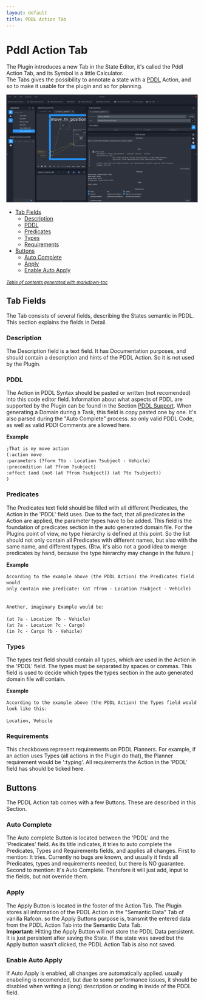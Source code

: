 ```yaml
---
layout: default
title: PDDL Action Tab
---
```

# Pddl Action Tab

The Plugin introduces a new Tab in the State Editor, it's called the Pddl Action Tab, and its Symbol is a little Calculator.  
The Tabs gives the possibility to annotate a state with a [PDDL](https://en.wikipedia.org/wiki/Planning_Domain_Definition_Language) Action, and so to make it usable for the plugin and so for planning.

![Rafcon With the PDDL Action Tab](media/img/PDDLActionTab.png "A open RAFCON window with the PDDL Action Tab in the right.")


- [Tab Fields](#tab-fields)
  * [Description](#description)
  * [PDDL](#pddl)
  * [Predicates](#predicates)
  * [Types](#types)
  * [Requirements](#requirements)
- [Buttons](#buttons)
  * [Auto Complete](#auto-complete)
  * [Apply](#apply)
  * [Enable Auto Apply](#enable-auto-apply)

<small><i><a href='http://ecotrust-canada.github.io/markdown-toc/'>Table of contents generated with markdown-toc</a></i></small>


## Tab Fields

The Tab consists of several fields, describing the States semantic in PDDL. This section explains the fields in Detail. 

### Description

The Description field is a text field. It has Documentation purposes, and should contain a description and hints of the PDDL Action. So it is not used by the Plugin.

### PDDL

The Action in PDDL Syntax should be pasted or written (not recomended) into this code editor field. Information about what aspects of PDDL are supported by the Plugin can be found in the Section [PDDL Support](HomePage.md#pddl-support). When generating a Domain during a Task, this field is copy pasted one by one. It's also parsed during the "Auto Complete" process. so only valid PDDL Code, as well as valid PDDl Comments are allowed here.

**Example**

```PDDL
;That is my move action
(:action move
:parameters (?form ?to - Location ?subject - Vehicle)
:precondition (at ?from ?subject)
:effect (and (not (at ?from ?subject)) (at ?to ?subject))
)
```
### Predicates

The Predicates text field should be filled with all different Predicates, the Action in the 'PDDL' field uses. Due to the fact, that all predicates in the Action are applied, the parameter types have to be added. This field is the foundation of predicates section in the auto generated domain file. For the Plugins point of view, no type hierarchy is defined  at this point. So the list should not only contain all Predicates with different names, but also with the same name, and different types. (Btw. it's also not a good idea to merge predicates by hand, because the type hierarchy may change in the future.)

**Example**

```
According to the example above (the PDDL Action) the Predicates field would 
only contain one predicate: (at ?from - Location ?subject - Vehicle)


Another, imaginary Example would be: 

(at ?a - Location ?b - Vehicle)
(at ?a - Location ?c - Cargo)
(in ?c - Cargo ?b - Vehicle)
```


### Types

The types text field should contain all types, which are used in the Action in the 'PDDL' field. The types must be separated by spaces or commas. This field is used to decide which types the types section in the auto generated domain file will contain. 

**Example**
```
According to the example above (the PDDL Action) the Types field would look like this:

Location, Vehicle
```

### Requirements

This checkboxes represent requirements on PDDL Planners. For example, if an action uses Types (all actions in the Plugin do that), the Planner requirement would be ':typing'. All requirements the Action in the 'PDDL' field has should be ticked here.

## Buttons

The PDDL Action tab comes with a few Buttons. These are described in this Section.

### Auto Complete

The Auto complete Button is located between the 'PDDL' and the 'Predicates' field. As its title indicates, it tries to auto complete the Predicates, Types and Requirements fields, and applies all changes. First to mention: It tries. Currently no bugs are known, and usually it finds all Predicates, types and requirements needed, but there is NO guarantee. Second to mention: It's Auto Complete. Therefore it will just add, input to the fields, but not override them.  

### Apply

The Apply Button is located in the footer of the Action Tab. The Plugin stores all information of the PDDL Action in the "Semantic Data" Tab of vanilla Rafcon. so the Apply Buttons purpose is, transmit the entered data from the PDDL Action Tab into the Semantic Data Tab.    
**Important:** Hitting the Apply Button will not store the PDDL Data persistent. It is just persistent after saving the State. If the state was saved but the Apply button wasn't clicked, the PDDL Action Tab is also not saved.

### Enable Auto Apply

If Auto Apply is enabled, all changes are automatically applied. usually enabeling is recomended, but due to some performance issues, it should be disabled when writing a (long) description or coding in inside of the PDDL field.  
